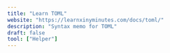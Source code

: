 ```yaml
---
title: "Learn TOML"
website: "https://learnxinyminutes.com/docs/toml/"
description: "Syntax memo for TOML"
draft: false
tool: ["Helper"]
---
```

